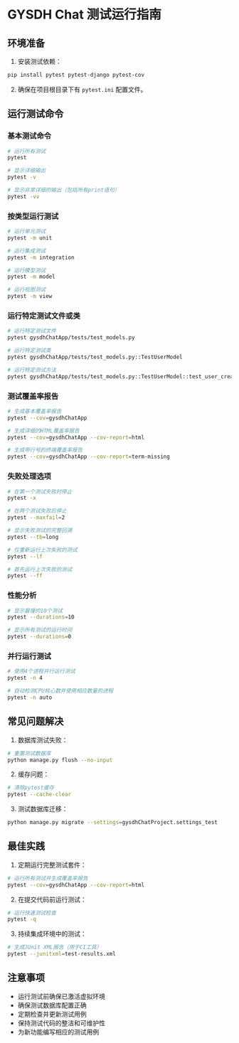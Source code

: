 # GYSDH Chat 测试运行指南

## 环境准备

1. 安装测试依赖：
```bash
pip install pytest pytest-django pytest-cov
```

2. 确保在项目根目录下有 `pytest.ini` 配置文件。

## 运行测试命令

### 基本测试命令

```bash
# 运行所有测试
pytest

# 显示详细输出
pytest -v

# 显示非常详细的输出（包括所有print语句）
pytest -vv
```

### 按类型运行测试

```bash
# 运行单元测试
pytest -m unit

# 运行集成测试
pytest -m integration

# 运行模型测试
pytest -m model

# 运行视图测试
pytest -m view
```

### 运行特定测试文件或类

```bash
# 运行特定测试文件
pytest gysdhChatApp/tests/test_models.py

# 运行特定测试类
pytest gysdhChatApp/tests/test_models.py::TestUserModel

# 运行特定测试方法
pytest gysdhChatApp/tests/test_models.py::TestUserModel::test_user_creation
```

### 测试覆盖率报告

```bash
# 生成基本覆盖率报告
pytest --cov=gysdhChatApp

# 生成详细的HTML覆盖率报告
pytest --cov=gysdhChatApp --cov-report=html

# 生成带行号的终端覆盖率报告
pytest --cov=gysdhChatApp --cov-report=term-missing
```

### 失败处理选项

```bash
# 在第一个测试失败时停止
pytest -x

# 在两个测试失败后停止
pytest --maxfail=2

# 显示失败测试的完整回溯
pytest --tb=long

# 仅重新运行上次失败的测试
pytest --lf

# 首先运行上次失败的测试
pytest --ff
```

### 性能分析

```bash
# 显示最慢的10个测试
pytest --durations=10

# 显示所有测试的运行时间
pytest --durations=0
```

### 并行运行测试

```bash
# 使用4个进程并行运行测试
pytest -n 4

# 自动检测CPU核心数并使用相应数量的进程
pytest -n auto
```

## 常见问题解决

1. 数据库测试失败：
```bash
# 重置测试数据库
python manage.py flush --no-input
```

2. 缓存问题：
```bash
# 清除pytest缓存
pytest --cache-clear
```

3. 测试数据库迁移：
```bash
python manage.py migrate --settings=gysdhChatProject.settings_test
```

## 最佳实践

1. 定期运行完整测试套件：
```bash
# 运行所有测试并生成覆盖率报告
pytest --cov=gysdhChatApp --cov-report=html
```

2. 在提交代码前运行测试：
```bash
# 运行快速测试检查
pytest -q
```

3. 持续集成环境中的测试：
```bash
# 生成JUnit XML报告（用于CI工具）
pytest --junitxml=test-results.xml
```

## 注意事项

- 运行测试前确保已激活虚拟环境
- 确保测试数据库配置正确
- 定期检查并更新测试用例
- 保持测试代码的整洁和可维护性
- 为新功能编写相应的测试用例
